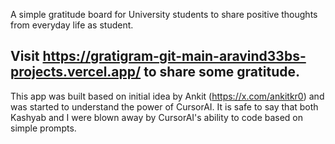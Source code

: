 A simple gratitude board for University students to share positive thoughts from everyday life as student.

## Visit https://gratigram-git-main-aravind33bs-projects.vercel.app/ to share some gratitude.

This app was built based on initial idea by Ankit (https://x.com/ankitkr0) and was started to understand the power of CursorAI. It is safe to say that both Kashyab and I were blown away by CursorAI's ability to code based on simple prompts.